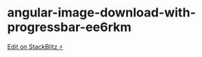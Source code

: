 # angular-image-download-with-progressbar-ee6rkm

[Edit on StackBlitz ⚡️](https://stackblitz.com/edit/angular-image-download-with-progressbar-ee6rkm)
